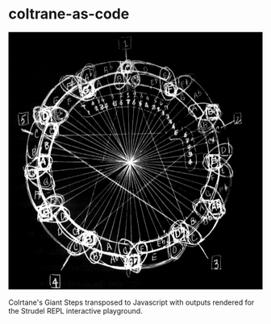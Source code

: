 # coltrane-as-code

![Coltrane Circle](./coltrane-circle.png)

Colrtane's Giant Steps transposed to Javascript with outputs rendered for the Strudel REPL interactive playground.
